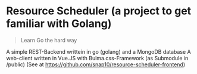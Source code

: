 # Resource Scheduler (a project to get familiar with Golang)
> Learn Go the hard way

A simple REST-Backend writtein in go (golang) and a MongoDB database
A web-client written in Vue.JS with Bulma.css-Framework  (as Submodule in /public) (See at https://github.com/snap10/resource-scheduler-frontend)
